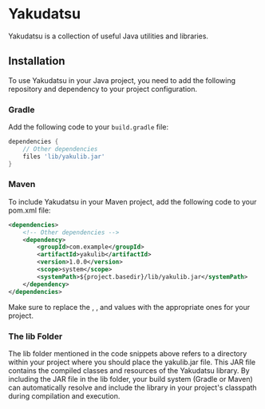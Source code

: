 # Yakudatsu

Yakudatsu is a collection of useful Java utilities and libraries.

## Installation

To use Yakudatsu in your Java project, you need to add the following repository and dependency to your project configuration.

### Gradle

Add the following code to your `build.gradle` file:

```groovy
dependencies {
    // Other dependencies
    files 'lib/yakulib.jar'
}
```

### Maven
To include Yakudatsu in your Maven project, add the following code to your pom.xml file:

```xml
<dependencies>
    <!-- Other dependencies -->
    <dependency>
        <groupId>com.example</groupId>
        <artifactId>yakulib</artifactId>
        <version>1.0.0</version>
        <scope>system</scope>
        <systemPath>${project.basedir}/lib/yakulib.jar</systemPath>
    </dependency>
</dependencies>
```

Make sure to replace the <groupId>, <artifactId>, and <version> values with the appropriate ones for your project.

### The lib Folder
The lib folder mentioned in the code snippets above refers to a directory within your project where you should place the yakulib.jar file. This JAR file contains the compiled classes and resources of the Yakudatsu library. By including the JAR file in the lib folder, your build system (Gradle or Maven) can automatically resolve and include the library in your project's classpath during compilation and execution.
